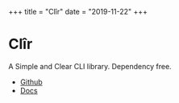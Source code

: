 +++
title = "Clîr"
date = "2019-11-22"
+++

# Clîr

A Simple and Clear CLI library. Dependency free.

* [Github](https://github.com/leaanthony/clir)
* [Docs](https://clir.leaanthony.com)

